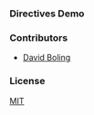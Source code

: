 ### Directives Demo

### Contributors
- [David Boling](https://github.com/kadowki)

### License
[MIT](LICENSE)

